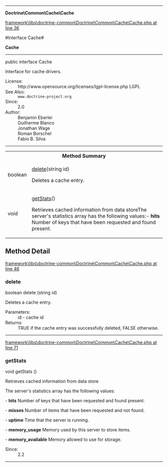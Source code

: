 

- - -

**Doctrine\Common\Cache\Cache**


<a href="https://github.com/JeyDotC/Hirudo/blob/master/framework/libs/doctrine-common/Doctrine/Common/Cache/Cache.php#L36" >framework\libs\doctrine-common\Doctrine\Common\Cache\Cache.php at line 36</a>

#Interface Cache#

**Cache**




- - -

<p class="signature"><span class='k'>public  interface</span> <span class='nx'>Cache</span></p>

<div class="comment" id="overview_description"><p>Interface for cache drivers.</p></div>

<dl>
<dt>License:</dt>
<dd>http://www.opensource.org/licenses/lgpl-license.php LGPL</dd>
<dt>See Also:</dt>
<dd><code>www.doctrine-project.org</code></dd>
<dt>Since:</dt>
<dd>2.0</dd>
<dt>Author:</dt>
<dd>Benjamin Eberlei <kontakt@beberlei.de></dd>
<dd>Guilherme Blanco <guilhermeblanco@hotmail.com></dd>
<dd>Jonathan Wage <jonwage@gmail.com></dd>
<dd>Roman Borschel <roman@code-factory.org></dd>
<dd>Fabio B. Silva <fabio.bat.silva@gmail.com></dd>
</dl>


- - -

<table id="summary_method">
<tr><th colspan="2">Method Summary</th></tr>
<tr>
<td><span class='k'></span> <span class='nx'>boolean</span></td>
<td class="description"><p class="name"><a href="#delete">delete</a>(string id)</p><p class="description">Deletes a cache entry.</p></td>
</tr>
<tr>
<td><span class='k'></span> <span class='nx'>void</span></td>
<td class="description"><p class="name"><a href="#getstats">getStats</a>()</p><p class="description">Retrieves cached information from data storeThe server's statistics array has the following values:- <b>hits</b>
Number of keys that have been requested and found present.
</p></td>
</tr>
</table>

<h2 id="detail_method">Method Detail</h2>

<a href="https://github.com/JeyDotC/Hirudo/blob/master/framework/libs/doctrine-common/Doctrine/Common/Cache/Cache.php#L46" >framework\libs\doctrine-common\Doctrine\Common\Cache\Cache.php at line 46</a>

<h3 id="delete()">delete</h3>
<span class='k'></span> <span class='nx'>boolean</span> <span class='nf'>delete</span> (string id)

<div class="details">
<p>Deletes a cache entry.</p><dl>
<dt>Parameters:</dt>
<dd>id - cache id</dd>
<dt>Returns:</dt>
<dd>TRUE if the cache entry was successfully deleted, FALSE otherwise.</dd>
</dl>

</div>

- - -


<a href="https://github.com/JeyDotC/Hirudo/blob/master/framework/libs/doctrine-common/Doctrine/Common/Cache/Cache.php#L71" >framework\libs\doctrine-common\Doctrine\Common\Cache\Cache.php at line 71</a>

<h3 id="getStats()">getStats</h3>
<span class='k'></span> <span class='nx'>void</span> <span class='nf'>getStats</span> ()

<div class="details">
<p>Retrieves cached information from data store</p><p>The server's statistics array has the following values:</p><p>- <b>hits</b>
Number of keys that have been requested and found present.</p><p>- <b>misses</b>
Number of items that have been requested and not found.</p><p>- <b>uptime</b>
Time that the server is running.</p><p>- <b>memory_usage</b>
Memory used by this server to store items.</p><p>- <b>memory_available</b>
Memory allowed to use for storage.</p><dl>
<dt>Since:</dt>
<dd>2.2</dd>
</dl>

</div>

- - -

